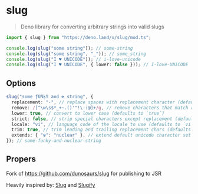 # slug

> Deno library for converting arbitrary strings into valid slugs

```typescript
import { slug } from "https://deno.land/x/slug/mod.ts";

console.log(slug("some string")); // some-string
console.log(slug("some string", "_")); // some_string
console.log(slug("I ♥ UNICODE")); // i-love-unicode
console.log(slug("I ♥ UNICODE", { lower: false })); // I-love-UNICODE
```

## Options

```typescript
slug("some ƒÚÑķÝ and ☢ string", {
  replacement: "-", // replace spaces with replacement character (defaults to `-`)
  remove: /[^\w\s$*_+~.()'"!\-:@]+/g, // remove characters that match regex (defaults to `/[^\w\s$*_+~.()'"!\-:@]+/g`)
  lower: true, // convert to lower case (defaults to `true`)
  strict: false, // strip special characters except replacement (defaults to `false`)
  locale: "vi", // language code of the locale to use (defaults to `vi`)
  trim: true, // trim leading and trailing replacement chars (defaults to `true`)
  extends: { "☢": "nuclear" }, // extend default unicode character set (defaults to `{}`)
}); // some-funky-and-nuclear-string
```

## Propers

Fork of https://github.com/dunosaurs/slug for publishing to JSR

Heavily inspired by: [Slug](https://www.npmjs.com/package/slug) and
[Slugify](https://www.npmjs.com/package/slugify)
